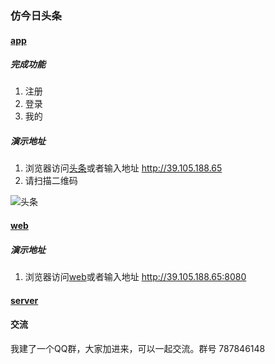 ### 仿今日头条

#### [app](https://github.com/jiechud/toutiao/tree/master/app)

##### 完成功能
1. 注册
2. 登录
3. 我的

##### 演示地址
1. 浏览器访问[头条](http://39.105.188.65)或者输入地址 http://39.105.188.65
2. 请扫描二维码

![头条](https://github.com/jiechud/toutiao/blob/master/app/resource/ip.png)


#### [web](https://github.com/jiechud/toutiao/tree/master/web)

##### 演示地址
1. 浏览器访问[web](http://39.105.188.65:8080)或者输入地址 http://39.105.188.65:8080



#### [server](https://github.com/jiechud/toutiao/tree/master/server)



#### 交流

我建了一个QQ群，大家加进来，可以一起交流。群号 787846148
